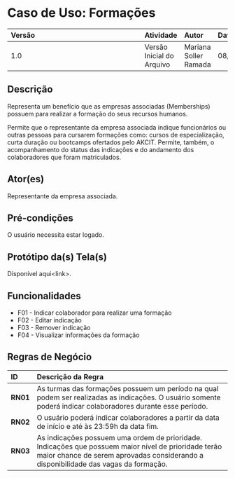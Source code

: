 # Caso de Uso: Formações


| <div style="width:290px">Versão</div> | Atividade | Autor | Data |
|:------------|:----------------|:--------------|:----------------|
| 1.0 | Versão Inicial do Arquivo | Mariana Soller Ramada  | 08/04/2025 |

## **Descrição**
Representa um benefício que as empresas associadas (Memberships) possuem para realizar a formação do seus recursos humanos. 

Permite que o representante da empresa associada indique funcionários ou outras pessoas para cursarem formações como: cursos de especialização, curta duração ou bootcamps ofertados pelo AKCIT. Permite, também, o acompanhamento do status das indicações e do andamento dos colaboradores que foram matriculados.   

## **Ator(es)**
Representante da empresa associada.

## **Pré-condições**

O usuário necessita estar logado.

## **Protótipo da(s) Tela(s)**

Disponível aqui\<link\>.

## **Funcionalidades**

- F01 - Indicar colaborador para realizar uma formação
- F02 - Editar indicação
- F03 - Remover indicação
- F04 - Visualizar informações da formação


## Regras de Negócio

| ID | Descrição da Regra |
|:-----|:-----|
| **RN01** | As turmas das formações possuem um período na qual podem ser realizadas as indicações. O usuário somente poderá indicar colaboradores durante esse período. |
| **RN02** | O usuário poderá indicar colaboradores a partir da data de início e até às 23:59h da data fim.|
| **RN03** | As indicações possuem uma ordem de prioridade. Indicações que possuem maior nível de prioridade terão maior chance de serem aprovadas considerando a disponibilidade das vagas da formação.|




